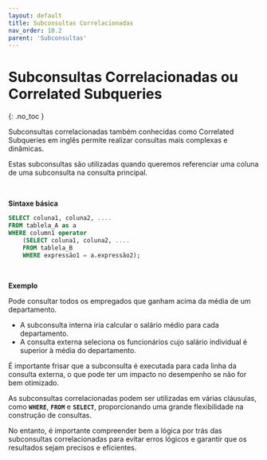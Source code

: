 ```yaml
---
layout: default
title: Subconsultas Correlacionadas
nav_order: 10.2
parent: 'Subconsultas'
---
```



# Subconsultas Correlacionadas ou Correlated Subqueries
{: .no_toc }


Subconsultas correlacionadas também conhecidas como Correlated Subqueries em inglês permite realizar consultas mais complexas e dinâmicas.

Estas subconsultas são utilizadas quando queremos referenciar uma coluna de uma subconsulta na consulta principal.

<br>

**Sintaxe básica**

```sql
SELECT coluna1, coluna2, ....
FROM tablela_A as a
WHERE column1 operator
    (SELECT coluna1, coluna2, ....
    FROM tablela_B
    WHERE expressão1 = a.expressão2);
```

<br>

**Exemplo**

Pode consultar todos os empregados que ganham acima da média de um departamento. 
    
* A subconsulta interna iria calcular o salário médio para cada departamento.
* A consulta externa seleciona os funcionários cujo salário individual é superior à média do departamento.


É importante frisar que a subconsulta é executada para cada linha da consulta externa, o que pode ter um impacto no desempenho se não for bem otimizado. 

As subconsultas correlacionadas podem ser utilizadas em várias cláusulas, como **`WHERE`**, **`FROM`** e **`SELECT`**, proporcionando uma grande flexibilidade na construção de consultas. 

No entanto, é importante compreender bem a lógica por trás das subconsultas correlacionadas para evitar erros lógicos e garantir que os resultados sejam precisos e eficientes.


<br>